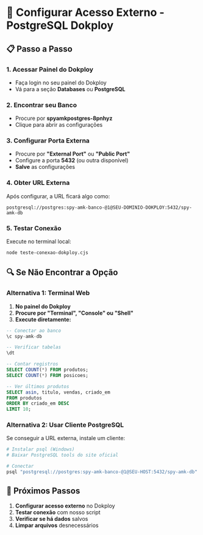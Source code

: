 # 🔧 Configurar Acesso Externo - PostgreSQL Dokploy

## 📋 Passo a Passo

### 1. **Acessar Painel do Dokploy**
- Faça login no seu painel do Dokploy
- Vá para a seção **Databases** ou **PostgreSQL**

### 2. **Encontrar seu Banco**
- Procure por **spyamkpostgres-8pnhyz**
- Clique para abrir as configurações

### 3. **Configurar Porta Externa**
- Procure por **"External Port"** ou **"Public Port"**
- Configure a porta **5432** (ou outra disponível)
- **Salve** as configurações

### 4. **Obter URL Externa**
Após configurar, a URL ficará algo como:
```
postgresql://postgres:spy-amk-banco-@1@SEU-DOMINIO-DOKPLOY:5432/spy-amk-db
```

### 5. **Testar Conexão**
Execute no terminal local:
```bash
node teste-conexao-dokploy.cjs
```

## 🔍 Se Não Encontrar a Opção

### Alternativa 1: Terminal Web
1. **No painel do Dokploy**
2. **Procure por "Terminal", "Console" ou "Shell"**
3. **Execute diretamente:**
```sql
-- Conectar ao banco
\c spy-amk-db

-- Verificar tabelas
\dt

-- Contar registros
SELECT COUNT(*) FROM produtos;
SELECT COUNT(*) FROM posicoes;

-- Ver últimos produtos
SELECT asin, titulo, vendas, criado_em 
FROM produtos 
ORDER BY criado_em DESC 
LIMIT 10;
```

### Alternativa 2: Usar Cliente PostgreSQL
Se conseguir a URL externa, instale um cliente:
```bash
# Instalar psql (Windows)
# Baixar PostgreSQL tools do site oficial

# Conectar
psql "postgresql://postgres:spy-amk-banco-@1@SEU-HOST:5432/spy-amk-db"
```

## 🚀 Próximos Passos
1. **Configurar acesso externo** no Dokploy
2. **Testar conexão** com nosso script
3. **Verificar se há dados** salvos
4. **Limpar arquivos** desnecessários 
